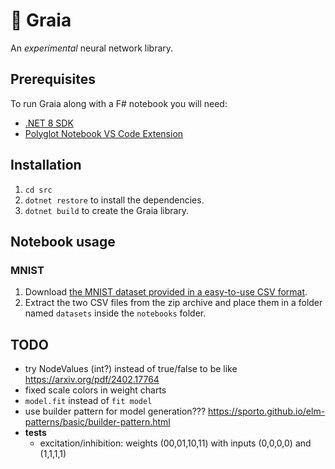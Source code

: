 # 🌄 Graia

An *experimental* neural network library.

## Prerequisites

To run Graia along with a F# notebook you will need:

- [.NET 8 SDK](https://dotnet.microsoft.com/en-us/download)
- [Polyglot Notebook VS Code Extension](https://marketplace.visualstudio.com/items?itemName=ms-dotnettools.dotnet-interactive-vscode)

## Installation

1. `cd src`
1. `dotnet restore` to install the dependencies.
1. `dotnet build` to create the Graia library.

## Notebook usage

### MNIST

1. Download [the MNIST dataset provided in a easy-to-use CSV format](https://www.kaggle.com/datasets/oddrationale/mnist-in-csv).
1. Extract the two CSV files from the zip archive and place them in a folder named `datasets` inside the `notebooks` folder.

## TODO

- try NodeValues (int?) instead of true/false to be like https://arxiv.org/pdf/2402.17764
- fixed scale colors in weight charts
- `model.fit` instead of `fit model`
- use builder pattern for model generation??? https://sporto.github.io/elm-patterns/basic/builder-pattern.html
- **tests**
  - excitation/inhibition: weights (00,01,10,11) with inputs (0,0,0,0) and (1,1,1,1)
